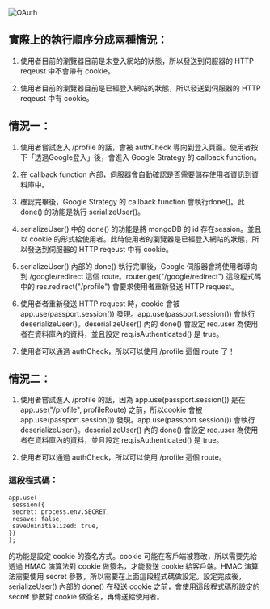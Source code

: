 ![OAuth](https://github.com/huanchin/Node.js-OAuth/assets/19501051/04281d66-56a1-47f6-b5ee-8661a7d225ba)

## 實際上的執行順序分成兩種情況：

1. 使用者目前的瀏覽器目前是未登入網站的狀態，所以發送到伺服器的 HTTP reqeust 中不會帶有 cookie。

2. 使用者目前的瀏覽器目前是已經登入網站的狀態，所以發送到伺服器的 HTTP reqeust 中有 cookie。




## 情況一：

1. 使用者嘗試進入 /profile 的話，會被 authCheck 導向到登入頁面。使用者按下「透過Google登入」後，會進入 Google Strategy 的 callback function。

2. 在 callback function 內部，伺服器會自動確認是否需要儲存使用者資訊到資料庫中。

3. 確認完畢後，Google Strategy 的 callback function 會執行done()。此 done() 的功能是執行 serializeUser()。

4. serializeUser() 中的 done() 的功能是將 mongoDB 的 id 存在session。並且以 cookie 的形式給使用者。此時使用者的瀏覽器是已經登入網站的狀態，所以發送到伺服器的 HTTP reqeust 中有 cookie。

5. serializeUser() 內部的 done() 執行完畢後，Google 伺服器會將使用者導向到 /google/redirect 這個 route。router.get("/google/redirect") 這段程式碼中的 res.redirect("/profile") 會要求使用者重新發送 HTTP request。

6. 使用者者重新發送 HTTP request 時，cookie 會被 app.use(passport.session()) 發現。app.use(passport.session()) 會執行 deserializeUser()。deserializeUser() 內的 done() 會設定 req.user 為使用者在資料庫內的資料，並且設定 req.isAuthenticated() 是 true。

7. 使用者可以通過 authCheck，所以可以使用 /profile 這個 route 了！




## 情況二：

1. 使用者嘗試進入 /profile 的話，因為 app.use(passport.session()) 是在 app.use("/profile", profileRoute) 之前，所以cookie 會被 app.use(passport.session()) 發現。app.use(passport.session()) 會執行 deserializeUser()。deserializeUser() 內的 done() 會設定 req.user 為使用者在資料庫內的資料，並且設定 req.isAuthenticated() 是 true。

2. 使用者可以通過 authCheck，所以可以使用 /profile 這個 route。



### 這段程式碼：
```
app.use(
 session({
 secret: process.env.SECRET,
 resave: false,
 saveUninitialized: true,
})
);
```
的功能是設定 cookie 的簽名方式。cookie 可能在客戶端被篡改，所以需要先給透過 HMAC 演算法對 cookie 做簽名，才能發送 cookie 給客戶端。HMAC 演算法需要使用 secret 參數，所以需要在上面這段程式碼做設定。設定完成後，serializeUser() 內部的 done() 在發送 cookie 之前，會使用這段程式碼所設定的 secret 參數對 cookie 做簽名，再傳送給使用者。
